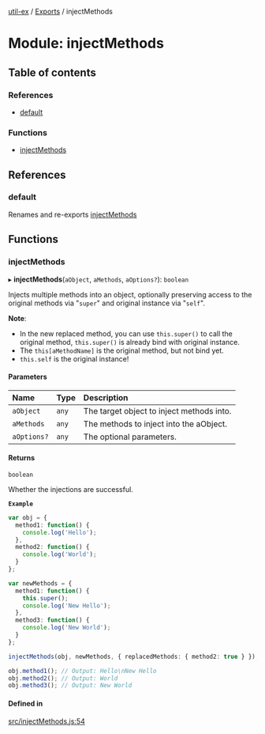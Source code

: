 [util-ex](../README.md) / [Exports](../modules.md) / injectMethods

# Module: injectMethods

## Table of contents

### References

- [default](injectMethods.md#default)

### Functions

- [injectMethods](injectMethods.md#injectmethods)

## References

### default

Renames and re-exports [injectMethods](injectMethods.md#injectmethods)

## Functions

### injectMethods

▸ **injectMethods**(`aObject`, `aMethods`, `aOptions?`): `boolean`

Injects multiple methods into an object, optionally preserving access to the original methods via "`super`" and original instance via "`self`".

**Note**:

* In the new replaced method, you can use `this.super()` to call the original method, `this.super()` is already bind with original instance.
* The `this[aMethodName]` is the original method, but not bind yet.
* `this.self` is the original instance!

#### Parameters

| Name | Type | Description |
| :------ | :------ | :------ |
| `aObject` | `any` | The target object to inject methods into. |
| `aMethods` | `any` | The methods to inject into the aObject. |
| `aOptions?` | `any` | The optional parameters. |

#### Returns

`boolean`

Whether the injections are successful.

**`Example`**

```ts
var obj = {
  method1: function() {
    console.log('Hello');
  },
  method2: function() {
    console.log('World');
  }
};

var newMethods = {
  method1: function() {
    this.super();
    console.log('New Hello');
  },
  method3: function() {
    console.log('New World');
  }
};

injectMethods(obj, newMethods, { replacedMethods: { method2: true } });

obj.method1(); // Output: Hello\nNew Hello
obj.method2(); // Output: World
obj.method3(); // Output: New World
```

#### Defined in

[src/injectMethods.js:54](https://github.com/snowyu/util-ex.js/blob/efca373/src/injectMethods.js#L54)
